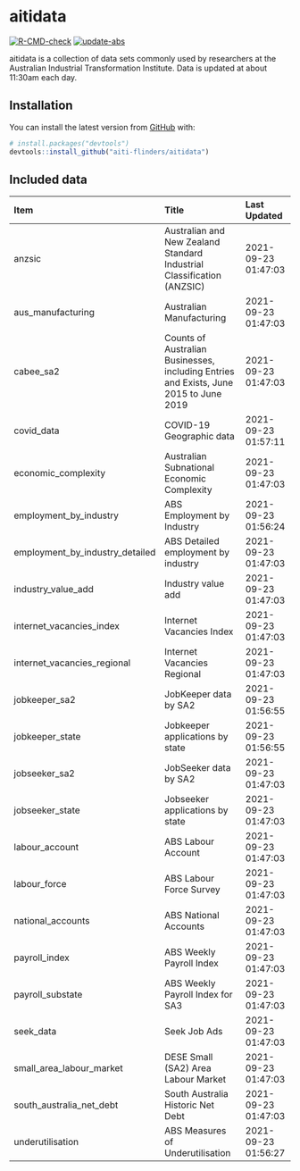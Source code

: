 
<!-- README.md is generated from README.Rmd. Please edit that file -->

# aitidata

<!-- badges: start -->

[![R-CMD-check](https://github.com/aiti-flinders/aitidata/actions/workflows/R-CMD-check.yaml/badge.svg)](https://github.com/aiti-flinders/aitidata/actions/workflows/R-CMD-check.yaml)
[![update-abs](https://github.com/aiti-flinders/aitidata/workflows/update-abs/badge.svg)](https://github.com/aiti-flinders/aitidata/actions)
<!-- badges: end -->

aitidata is a collection of data sets commonly used by researchers at
the Australian Industrial Transformation Institute. Data is updated at
about 11:30am each day.

## Installation

You can install the latest version from [GitHub](https://github.com/)
with:

``` r
# install.packages("devtools")
devtools::install_github("aiti-flinders/aitidata")
```

## Included data

| Item                               | Title                                                                                 | Last Updated        |
| :--------------------------------- | :------------------------------------------------------------------------------------ | :------------------ |
| anzsic                             | Australian and New Zealand Standard Industrial Classification (ANZSIC)                | 2021-09-23 01:47:03 |
| aus\_manufacturing                 | Australian Manufacturing                                                              | 2021-09-23 01:47:03 |
| cabee\_sa2                         | Counts of Australian Businesses, including Entries and Exists, June 2015 to June 2019 | 2021-09-23 01:47:03 |
| covid\_data                        | COVID-19 Geographic data                                                              | 2021-09-23 01:57:11 |
| economic\_complexity               | Australian Subnational Economic Complexity                                            | 2021-09-23 01:47:03 |
| employment\_by\_industry           | ABS Employment by Industry                                                            | 2021-09-23 01:56:24 |
| employment\_by\_industry\_detailed | ABS Detailed employment by industry                                                   | 2021-09-23 01:47:03 |
| industry\_value\_add               | Industry value add                                                                    | 2021-09-23 01:47:03 |
| internet\_vacancies\_index         | Internet Vacancies Index                                                              | 2021-09-23 01:47:03 |
| internet\_vacancies\_regional      | Internet Vacancies Regional                                                           | 2021-09-23 01:47:03 |
| jobkeeper\_sa2                     | JobKeeper data by SA2                                                                 | 2021-09-23 01:56:55 |
| jobkeeper\_state                   | Jobkeeper applications by state                                                       | 2021-09-23 01:56:55 |
| jobseeker\_sa2                     | JobSeeker data by SA2                                                                 | 2021-09-23 01:47:03 |
| jobseeker\_state                   | Jobseeker applications by state                                                       | 2021-09-23 01:47:03 |
| labour\_account                    | ABS Labour Account                                                                    | 2021-09-23 01:47:03 |
| labour\_force                      | ABS Labour Force Survey                                                               | 2021-09-23 01:47:03 |
| national\_accounts                 | ABS National Accounts                                                                 | 2021-09-23 01:47:03 |
| payroll\_index                     | ABS Weekly Payroll Index                                                              | 2021-09-23 01:47:03 |
| payroll\_substate                  | ABS Weekly Payroll Index for SA3                                                      | 2021-09-23 01:47:03 |
| seek\_data                         | Seek Job Ads                                                                          | 2021-09-23 01:47:03 |
| small\_area\_labour\_market        | DESE Small (SA2) Area Labour Market                                                   | 2021-09-23 01:47:03 |
| south\_australia\_net\_debt        | South Australia Historic Net Debt                                                     | 2021-09-23 01:47:03 |
| underutilisation                   | ABS Measures of Underutilisation                                                      | 2021-09-23 01:56:27 |
